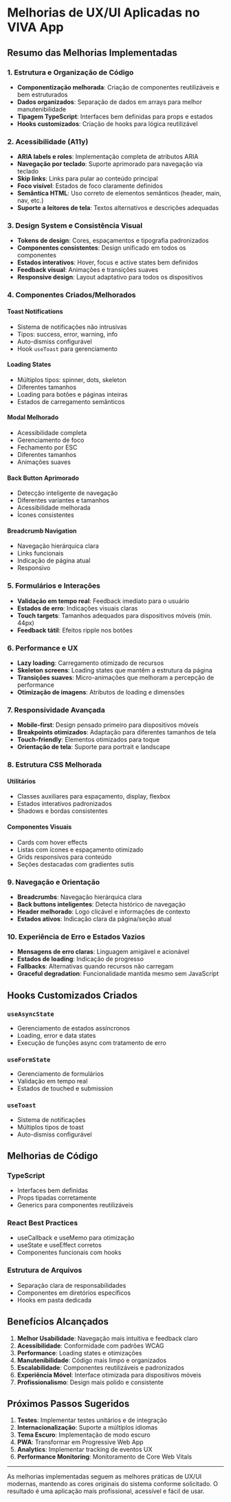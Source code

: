 # Melhorias de UX/UI Aplicadas no VIVA App

## Resumo das Melhorias Implementadas

### 1. **Estrutura e Organização de Código**

- **Componentização melhorada**: Criação de componentes reutilizáveis e bem estruturados
- **Dados organizados**: Separação de dados em arrays para melhor manutenibilidade
- **Tipagem TypeScript**: Interfaces bem definidas para props e estados
- **Hooks customizados**: Criação de hooks para lógica reutilizável

### 2. **Acessibilidade (A11y)**

- **ARIA labels e roles**: Implementação completa de atributos ARIA
- **Navegação por teclado**: Suporte aprimorado para navegação via teclado
- **Skip links**: Links para pular ao conteúdo principal
- **Foco visível**: Estados de foco claramente definidos
- **Semântica HTML**: Uso correto de elementos semânticos (header, main, nav, etc.)
- **Suporte a leitores de tela**: Textos alternativos e descrições adequadas

### 3. **Design System e Consistência Visual**

- **Tokens de design**: Cores, espaçamentos e tipografia padronizados
- **Componentes consistentes**: Design unificado em todos os componentes
- **Estados interativos**: Hover, focus e active states bem definidos
- **Feedback visual**: Animações e transições suaves
- **Responsive design**: Layout adaptativo para todos os dispositivos

### 4. **Componentes Criados/Melhorados**

#### **Toast Notifications**
- Sistema de notificações não intrusivas
- Tipos: success, error, warning, info
- Auto-dismiss configurável
- Hook `useToast` para gerenciamento

#### **Loading States**
- Múltiplos tipos: spinner, dots, skeleton
- Diferentes tamanhos
- Loading para botões e páginas inteiras
- Estados de carregamento semânticos

#### **Modal Melhorado**
- Acessibilidade completa
- Gerenciamento de foco
- Fechamento por ESC
- Diferentes tamanhos
- Animações suaves

#### **Back Button Aprimorado**
- Detecção inteligente de navegação
- Diferentes variantes e tamanhos
- Acessibilidade melhorada
- Ícones consistentes

#### **Breadcrumb Navigation**
- Navegação hierárquica clara
- Links funcionais
- Indicação de página atual
- Responsivo

### 5. **Formulários e Interações**

- **Validação em tempo real**: Feedback imediato para o usuário
- **Estados de erro**: Indicações visuais claras
- **Touch targets**: Tamanhos adequados para dispositivos móveis (mín. 44px)
- **Feedback tátil**: Efeitos ripple nos botões

### 6. **Performance e UX**

- **Lazy loading**: Carregamento otimizado de recursos
- **Skeleton screens**: Loading states que mantêm a estrutura da página
- **Transições suaves**: Micro-animações que melhoram a percepção de performance
- **Otimização de imagens**: Atributos de loading e dimensões

### 7. **Responsividade Avançada**

- **Mobile-first**: Design pensado primeiro para dispositivos móveis
- **Breakpoints otimizados**: Adaptação para diferentes tamanhos de tela
- **Touch-friendly**: Elementos otimizados para toque
- **Orientação de tela**: Suporte para portrait e landscape

### 8. **Estrutura CSS Melhorada**

#### **Utilitários**
- Classes auxiliares para espaçamento, display, flexbox
- Estados interativos padronizados
- Shadows e bordas consistentes

#### **Componentes Visuais**
- Cards com hover effects
- Listas com ícones e espaçamento otimizado
- Grids responsivos para conteúdo
- Seções destacadas com gradientes sutis

### 9. **Navegação e Orientação**

- **Breadcrumbs**: Navegação hierárquica clara
- **Back buttons inteligentes**: Detecta histórico de navegação
- **Header melhorado**: Logo clicável e informações de contexto
- **Estados ativos**: Indicação clara da página/seção atual

### 10. **Experiência de Erro e Estados Vazios**

- **Mensagens de erro claras**: Linguagem amigável e acionável
- **Estados de loading**: Indicação de progresso
- **Fallbacks**: Alternativas quando recursos não carregam
- **Graceful degradation**: Funcionalidade mantida mesmo sem JavaScript

## Hooks Customizados Criados

### `useAsyncState`
- Gerenciamento de estados assíncronos
- Loading, error e data states
- Execução de funções async com tratamento de erro

### `useFormState`
- Gerenciamento de formulários
- Validação em tempo real
- Estados de touched e submission

### `useToast`
- Sistema de notificações
- Múltiplos tipos de toast
- Auto-dismiss configurável

## Melhorias de Código

### **TypeScript**
- Interfaces bem definidas
- Props tipadas corretamente
- Generics para componentes reutilizáveis

### **React Best Practices**
- useCallback e useMemo para otimização
- useState e useEffect corretos
- Componentes funcionais com hooks

### **Estrutura de Arquivos**
- Separação clara de responsabilidades
- Componentes em diretórios específicos
- Hooks em pasta dedicada

## Benefícios Alcançados

1. **Melhor Usabilidade**: Navegação mais intuitiva e feedback claro
2. **Acessibilidade**: Conformidade com padrões WCAG
3. **Performance**: Loading states e otimizações
4. **Manutenibilidade**: Código mais limpo e organizados
5. **Escalabilidade**: Componentes reutilizáveis e padronizados
6. **Experiência Móvel**: Interface otimizada para dispositivos móveis
7. **Profissionalismo**: Design mais polido e consistente

## Próximos Passos Sugeridos

1. **Testes**: Implementar testes unitários e de integração
2. **Internacionalização**: Suporte a múltiplos idiomas
3. **Tema Escuro**: Implementação de modo escuro
4. **PWA**: Transformar em Progressive Web App
5. **Analytics**: Implementar tracking de eventos UX
6. **Performance Monitoring**: Monitoramento de Core Web Vitals

---

As melhorias implementadas seguem as melhores práticas de UX/UI modernas, mantendo as cores originais do sistema conforme solicitado. O resultado é uma aplicação mais profissional, acessível e fácil de usar.

